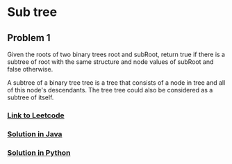# Sub tree

## Problem 1

Given the roots of two binary trees root and subRoot, return true if there is a subtree of root with the same structure and node values of subRoot and false otherwise.

A subtree of a binary tree tree is a tree that consists of a node in tree and all of this node's descendants. The tree tree could also be considered as a subtree of itself.

### [Link to Leetcode](https://leetcode.com/problems/subtree-of-another-tree/)
### [Solution in Java](Solution.java#L5)
### [Solution in Python](solution.py#L10)

